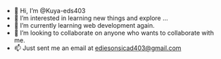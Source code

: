 - 👋 Hi, I’m @Kuya-eds403
- 👀 I’m interested in learning new things and explore ...
- 🌱 I’m currently learning web development again.
- 💞️ I’m looking to collaborate on anyone who wants to collaborate with me.
- 📫 Just sent me an email at ediesonsicad403@gmail.com

<!---
Kuya-eds403/Kuya-eds403 is a ✨ special ✨ repository because its `README.md` (this file) appears on your GitHub profile.
You can click the Preview link to take a look at your changes.
--->
